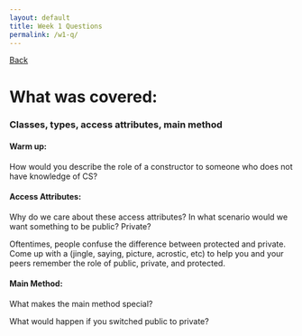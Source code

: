 ```yaml
---
layout: default
title: Week 1 Questions
permalink: /w1-q/
---
```


[Back](session-notes.markdown)
# What was covered: 
### Classes, types, access attributes, main method

#### Warm up:
How would you describe the role of a constructor to someone who does not have knowledge of CS?

#### Access Attributes:
Why do we care about these access attributes? In what scenario would we want something to be public? Private?

Oftentimes, people confuse the difference between protected and private. Come up with a (jingle, saying, picture, acrostic, etc) to help you and your peers remember the role of public, private, and protected.

#### Main Method:
What makes the main method special?

What would happen if you switched public to private?